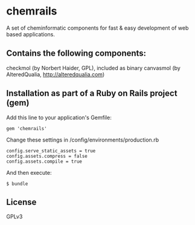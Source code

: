chemrails
=========

A set of cheminformatic components for fast & easy development of web based applications.


## Contains the following components:

checkmol (by Norbert Haider, GPL), included as binary
canvasmol (by AlteredQualia, http://alteredqualia.com)



## Installation as part of a Ruby on Rails project (gem)

Add this line to your application's Gemfile:

    gem 'chemrails'

Change these settings in /config/environments/production.rb

    config.serve_static_assets = true
    config.assets.compress = false
    config.assets.compile = true

And then execute:

    $ bundle

## License

GPLv3